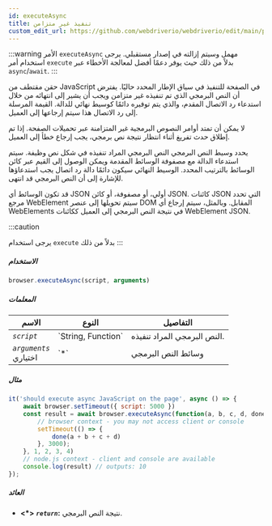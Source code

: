 ```yaml
---
id: executeAsync
title: تنفيذ غير متزامن
custom_edit_url: https://github.com/webdriverio/webdriverio/edit/main/packages/webdriverio/src/commands/browser/executeAsync.ts
---
```


:::warning
الأمر `executeAsync` مهمل وسيتم إزالته في إصدار مستقبلي.
يرجى استخدام أمر `execute` بدلاً من ذلك حيث يوفر دعمًا أفضل لمعالجة 
الأخطاء عبر `async`/`await`.
:::

حقن مقتطف من JavaScript في الصفحة للتنفيذ في سياق الإطار المحدد حاليًا. يفترض أن النص البرمجي الذي تم تنفيذه غير متزامن ويجب أن يشير إلى انتهائه من خلال استدعاء رد الاتصال المقدم، والذي يتم توفيره دائمًا كوسيط نهائي للدالة. القيمة المرسلة إلى رد الاتصال هذا سيتم إرجاعها إلى العميل.

لا يمكن أن تمتد أوامر النصوص البرمجية غير المتزامنة عبر تحميلات الصفحة. إذا تم إطلاق حدث تفريغ أثناء انتظار نتيجة نص برمجي، يجب إرجاع خطأ إلى العميل.

يحدد وسيط النص البرمجي النص البرمجي المراد تنفيذه في شكل نص وظيفة. سيتم استدعاء الدالة مع مصفوفة الوسائط المقدمة ويمكن الوصول إلى القيم عبر كائن الوسائط بالترتيب المحدد. الوسيط النهائي سيكون دائمًا دالة رد اتصال يجب استدعاؤها للإشارة إلى أن النص البرمجي قد انتهى.

قد تكون الوسائط أي JSON أولي، أو مصفوفة، أو كائن JSON. كائنات JSON التي تحدد مرجع WebElement سيتم تحويلها إلى عنصر DOM المقابل. وبالمثل، سيتم إرجاع أي WebElements في نتيجة النص البرمجي إلى العميل ككائنات WebElement JSON.

:::caution

يرجى استخدام `execute` بدلاً من ذلك
:::

##### الاستخدام

```js
browser.executeAsync(script, arguments)
```

##### المعلمات

<table>
  <thead>
    <tr>
      <th>الاسم</th><th>النوع</th><th>التفاصيل</th>
    </tr>
  </thead>
  <tbody>
    <tr>
      <td><code><var>script</var></code></td>
      <td>`String, Function`</td>
      <td>النص البرمجي المراد تنفيذه.</td>
    </tr>
    <tr>
      <td><code><var>arguments</var></code><br /><span className="label labelWarning">اختياري</span></td>
      <td>`*`</td>
      <td>وسائط النص البرمجي</td>
    </tr>
  </tbody>
</table>

##### مثال

```js title="executeAsync.js"
it('should execute async JavaScript on the page', async () => {
    await browser.setTimeout({ script: 5000 })
    const result = await browser.executeAsync(function(a, b, c, d, done) {
        // browser context - you may not access client or console
        setTimeout(() => {
            done(a + b + c + d)
        }, 3000);
    }, 1, 2, 3, 4)
    // node.js context - client and console are available
    console.log(result) // outputs: 10
});
```

##### العائد

- **&lt;*&gt;**
            **<code><var>return</var></code>:**              نتيجة النص البرمجي.